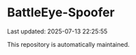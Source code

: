 # BattleEye-Spoofer

Last updated: 2025-07-13 22:25:55

This repository is automatically maintained.
